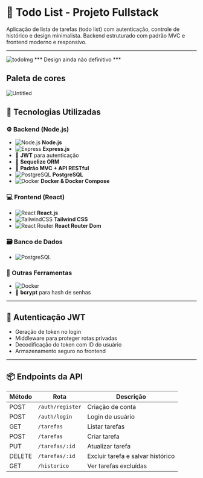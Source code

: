 # 📝 Todo List - Projeto Fullstack

Aplicação de lista de tarefas (todo list) com autenticação, controle de histórico e design minimalista. Backend estruturado com padrão MVC e frontend moderno e responsivo.

---
![todoImg](https://github.com/user-attachments/assets/cb9b3f5f-e3c8-40ca-b799-f2f71b0fbf76)
*** Design ainda não definitivo ***

## Paleta de cores

![Untitled](https://github.com/user-attachments/assets/01ac0d2a-c7dc-4808-ae83-e717159fbdb8)


## 🚀 Tecnologias Utilizadas

### ⚙️ Backend (Node.js)  
- ![Node.js](https://img.shields.io/badge/Node.js-339933?style=flat&logo=node.js&logoColor=white) **Node.js**  
- ![Express](https://img.shields.io/badge/Express.js-000000?style=flat&logo=express&logoColor=white) **Express.js**  
- 🔐 **JWT** para autenticação  
- 🔄 **Sequelize ORM**  
- 🧾 **Padrão MVC + API RESTful**  
- ![PostgreSQL](https://img.shields.io/badge/PostgreSQL-316192?style=flat&logo=postgresql&logoColor=white) **PostgreSQL**  
- ![Docker](https://img.shields.io/badge/Docker-2496ED?style=flat&logo=docker&logoColor=white) **Docker & Docker Compose**

### 💻 Frontend (React)  
- ![React](https://img.shields.io/badge/React-20232A?style=flat&logo=react&logoColor=61DAFB) **React.js**  
- ![TailwindCSS](https://img.shields.io/badge/Tailwind_CSS-38B2AC?style=flat&logo=tailwind-css&logoColor=white) **Tailwind CSS**  
- ![React Router](https://img.shields.io/badge/React_Router-CA4245?style=flat&logo=react-router&logoColor=white) **React Router Dom**  

### 🗃️ Banco de Dados  
- ![PostgreSQL](https://img.shields.io/badge/PostgreSQL-316192?style=flat&logo=postgresql&logoColor=white)  

### 🧰 Outras Ferramentas  
- ![Docker](https://img.shields.io/badge/Docker-2496ED?style=flat&logo=docker&logoColor=white)  
- 🔐 **bcrypt** para hash de senhas  

---

## 🔐 Autenticação JWT

- Geração de token no login  
- Middleware para proteger rotas privadas  
- Decodificação do token com ID do usuário  
- Armazenamento seguro no frontend  

---

## 📦 Endpoints da API

| Método | Rota           | Descrição                         |
|--------|----------------|-----------------------------------|
| POST   | `/auth/register` | Criação de conta                  |
| POST   | `/auth/login`    | Login de usuário                  |
| GET    | `/tarefas`       | Listar tarefas                    |
| POST   | `/tarefas`       | Criar tarefa                      |
| PUT    | `/tarefas/:id`   | Atualizar tarefa                  |
| DELETE | `/tarefas/:id`   | Excluir tarefa e salvar histórico |
| GET    | `/historico`     | Ver tarefas excluídas
